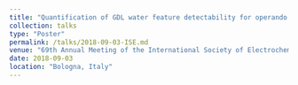 ```yaml
---
title: "Quantification of GDL water feature detectability for operando subsecond X-ray tomographic microscopy imaging of PEFCs"
collection: talks
type: "Poster"
permalink: /talks/2018-09-03-ISE.md
venue: "69th Annual Meeting of the International Society of Electrochemistry"
date: 2018-09-03
location: "Bologna, Italy"
---
```

